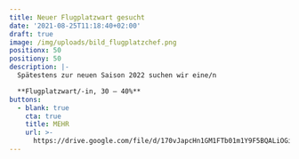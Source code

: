 ```yaml
---
title: Neuer Flugplatzwart gesucht
date: '2021-08-25T11:18:40+02:00'
draft: true
image: /img/uploads/bild_flugplatzchef.png
positionx: 50
positiony: 50
description: |-
  Spätestens zur neuen Saison 2022 suchen wir eine/n

  **Flugplatzwart/-in, 30 – 40%**
buttons:
  - blank: true
    cta: true
    title: MEHR
    url: >-
      https://drive.google.com/file/d/170vJapcHn1GM1FTb01m1Y9F5BQALiOGi/view?usp=sharing
---
```



